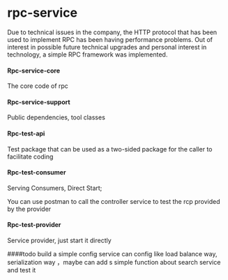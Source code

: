 # rpc-service

Due to technical issues in the company, the HTTP protocol that has been used to implement RPC has been having performance problems. Out of interest in possible future technical upgrades and personal interest in technology, a simple RPC framework was implemented.



#### Rpc-service-core

The core code of rpc

#### Rpc-service-support

Public dependencies, tool classes

#### Rpc-test-api

Test package that can be used as a two-sided package for the caller to facilitate coding

#### Rpc-test-consumer

Serving Consumers, Direct Start;

You can use postman to call the controller service to test the rcp provided by the provider

#### Rpc-test-provider

Service provider, just start it directly

####todo
build a simple config service can config like load balance way, serialization way ，maybe can add s simple function about search service and test it
